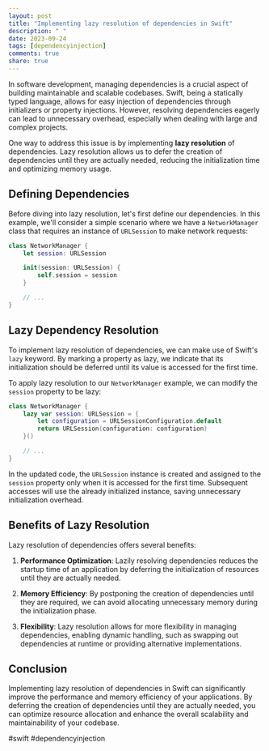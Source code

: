 ```yaml
---
layout: post
title: "Implementing lazy resolution of dependencies in Swift"
description: " "
date: 2023-09-24
tags: [dependencyinjection]
comments: true
share: true
---
```


In software development, managing dependencies is a crucial aspect of building maintainable and scalable codebases. Swift, being a statically typed language, allows for easy injection of dependencies through initializers or property injections. However, resolving dependencies eagerly can lead to unnecessary overhead, especially when dealing with large and complex projects.

One way to address this issue is by implementing **lazy resolution** of dependencies. Lazy resolution allows us to defer the creation of dependencies until they are actually needed, reducing the initialization time and optimizing memory usage.

## Defining Dependencies

Before diving into lazy resolution, let's first define our dependencies. In this example, we'll consider a simple scenario where we have a `NetworkManager` class that requires an instance of `URLSession` to make network requests:

```swift
class NetworkManager {
    let session: URLSession

    init(session: URLSession) {
        self.session = session
    }

    // ...
}
```

## Lazy Dependency Resolution

To implement lazy resolution of dependencies, we can make use of Swift's `lazy` keyword. By marking a property as lazy, we indicate that its initialization should be deferred until its value is accessed for the first time.

To apply lazy resolution to our `NetworkManager` example, we can modify the `session` property to be lazy:

```swift
class NetworkManager {
    lazy var session: URLSession = {
        let configuration = URLSessionConfiguration.default
        return URLSession(configuration: configuration)
    }()

    // ...
}
```

In the updated code, the `URLSession` instance is created and assigned to the `session` property only when it is accessed for the first time. Subsequent accesses will use the already initialized instance, saving unnecessary initialization overhead.

## Benefits of Lazy Resolution

Lazy resolution of dependencies offers several benefits:

1. **Performance Optimization**: Lazily resolving dependencies reduces the startup time of an application by deferring the initialization of resources until they are actually needed.

2. **Memory Efficiency**: By postponing the creation of dependencies until they are required, we can avoid allocating unnecessary memory during the initialization phase.

3. **Flexibility**: Lazy resolution allows for more flexibility in managing dependencies, enabling dynamic handling, such as swapping out dependencies at runtime or providing alternative implementations.

## Conclusion

Implementing lazy resolution of dependencies in Swift can significantly improve the performance and memory efficiency of your applications. By deferring the creation of dependencies until they are actually needed, you can optimize resource allocation and enhance the overall scalability and maintainability of your codebase.

#swift #dependencyinjection